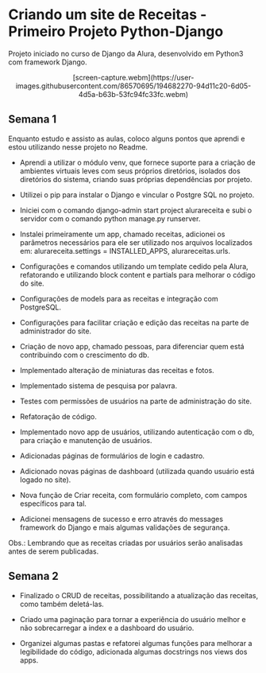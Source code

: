 # Criando um site de Receitas - Primeiro Projeto Python-Django

Projeto iniciado no curso de Django da Alura, desenvolvido em Python3 com framework Django.

<div align="center">
[screen-capture.webm](https://user-images.githubusercontent.com/86570695/194682270-94d11c20-6d05-4d5a-b63b-53fc94fc33fc.webm)
</div>

## Semana 1

Enquanto estudo e assisto as aulas, coloco alguns pontos que aprendi e estou utilizando nesse projeto no Readme.


- Aprendi a utilizar o módulo venv, que fornece suporte para a criação de ambientes virtuais leves com seus próprios diretórios, isolados dos diretórios do sistema, criando suas próprias dependências por projeto.

- Utilizei o pip para instalar o Django e vincular o Postgre SQL no projeto.

- Iniciei com o comando django-admin start project alurareceita e subi o servidor com o comando python manage.py runserver.

- Instalei primeiramente um app, chamado receitas, adicionei os parâmetros necessários para ele ser utilizado nos arquivos localizados em:
alurareceita.settings = INSTALLED_APPS, alurareceitas.urls.

- Configurações e comandos utilizando um template cedido pela Alura, refatorando e utilizando block content e partials para melhorar o código do site.

- Configurações de models para as receitas e integração com PostgreSQL.

- Configurações para facilitar criação e edição das receitas na parte de administrador do site.

- Criação de novo app, chamado pessoas, para diferenciar quem está contribuindo com o crescimento do db.

- Implementado alteração de miniaturas das receitas e fotos.

- Implementado sistema de pesquisa por palavra.

- Testes com permissões de usuários na parte de administração do site.

- Refatoração de código.

- Implementado novo app de usuários, utilizando autenticação com o db, para criação e manutenção de usuários.

- Adicionadas páginas de formulários de login e cadastro.

- Adicionado novas páginas de dashboard (utilizada quando usuário está logado no site).

- Nova função de Criar receita, com formulário completo, com campos específicos para tal.

- Adicionei mensagens de sucesso e erro através do messages framework do Django e mais algumas validações de segurança.

Obs.: Lembrando que as receitas criadas por usuários serão analisadas antes de serem publicadas.

## Semana 2

- Finalizado o CRUD de receitas, possibilitando a atualização das receitas, como também deletá-las.

- Criado uma paginação para tornar a experiência do usuário melhor e não sobrecarregar a index e a dashboard do usuário.

- Organizei algumas pastas e refatorei algumas funções para melhorar a legibilidade do código, adicionada algumas docstrings nos views dos apps.



